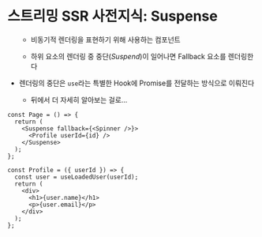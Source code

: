 ---
---

# 스트리밍 SSR 사전지식: Suspense

<div class="flex">
<div class="flex-1">
<ul>

<v-clicks>

- 비동기적 렌더링을 표현하기 위해 사용하는 컴포넌트

- 하위 요소의 렌더링 중 중단(_Suspend_)이 일어나면 Fallback 요소를 렌더링한다

</v-clicks>

<li v-click="3">

렌더링의 중단은 `use`라는 특별한 Hook에 Promise를 전달하는 방식으로 이뤄진다

<ul>
<li v-click="4">뒤에서 더 자세히 알아보는 걸로...</li>
</ul>
</li>
</ul>
</div>
<div class="flex-1">

```tsx {all|3-5|4,9-17|4,10|3|all} {at:4}
const Page = () => {
  return (
    <Suspense fallback={<Spinner />}>
      <Profile userId={id} />
    </Suspense>
  );
};

const Profile = ({ userId }) => {
  const user = useLoadedUser(userId);
  return (
    <div>
      <h1>{user.name}</h1>
      <p>{user.email}</p>
    </div>
  );
};
```

</div>
</div>